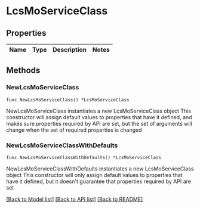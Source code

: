 # LcsMoServiceClass

## Properties

Name | Type | Description | Notes
------------ | ------------- | ------------- | -------------

## Methods

### NewLcsMoServiceClass

`func NewLcsMoServiceClass() *LcsMoServiceClass`

NewLcsMoServiceClass instantiates a new LcsMoServiceClass object
This constructor will assign default values to properties that have it defined,
and makes sure properties required by API are set, but the set of arguments
will change when the set of required properties is changed

### NewLcsMoServiceClassWithDefaults

`func NewLcsMoServiceClassWithDefaults() *LcsMoServiceClass`

NewLcsMoServiceClassWithDefaults instantiates a new LcsMoServiceClass object
This constructor will only assign default values to properties that have it defined,
but it doesn't guarantee that properties required by API are set


[[Back to Model list]](../README.md#documentation-for-models) [[Back to API list]](../README.md#documentation-for-api-endpoints) [[Back to README]](../README.md)


